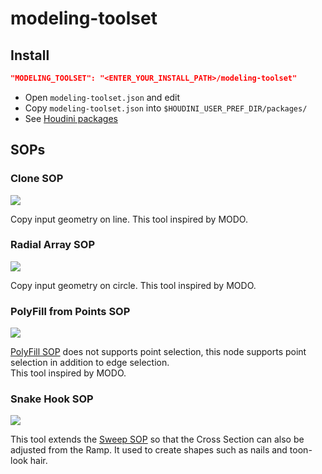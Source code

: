 # modeling-toolset

## Install
```json
"MODELING_TOOLSET": "<ENTER_YOUR_INSTALL_PATH>/modeling-toolset"
```

- Open `modeling-toolset.json` and edit
- Copy `modeling-toolset.json` into `$HOUDINI_USER_PREF_DIR/packages/`
- See [Houdini packages](https://www.sidefx.com/docs/houdini/ref/plugins.html)

## SOPs
### Clone SOP
![](https://i.gyazo.com/0fbd0896f0c35089719f5a9db368d7e0.gif)

Copy input geometry on line. This tool inspired by MODO.  

### Radial Array SOP
![](https://i.gyazo.com/744c41f2fc0ef80e2431a95559c8353e.gif)

Copy input geometry on circle. This tool inspired by MODO.

### PolyFill from Points SOP
![](https://i.gyazo.com/610c87ddde41f57cd41181f8b800141f.gif)

[PolyFill SOP](https://www.sidefx.com/docs/houdini/nodes/sop/polyfill.html) does not supports point selection, this node supports point selection in addition to edge selection.  
This tool inspired by MODO.

### Snake Hook SOP
![](https://i.gyazo.com/9f719c796dbbbecd58233dfeff102352.gif)

This tool extends the [Sweep SOP](https://www.sidefx.com/docs/houdini/nodes/sop/sweep.html) so that the Cross Section can also be adjusted from the Ramp.
It used to create shapes such as nails and toon-look hair.
